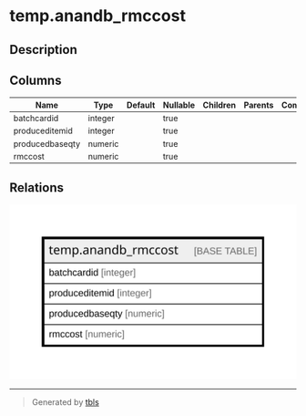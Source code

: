 # temp.anandb_rmccost

## Description

## Columns

| Name | Type | Default | Nullable | Children | Parents | Comment |
| ---- | ---- | ------- | -------- | -------- | ------- | ------- |
| batchcardid | integer |  | true |  |  |  |
| produceditemid | integer |  | true |  |  |  |
| producedbaseqty | numeric |  | true |  |  |  |
| rmccost | numeric |  | true |  |  |  |

## Relations

![er](temp.anandb_rmccost.svg)

---

> Generated by [tbls](https://github.com/k1LoW/tbls)
